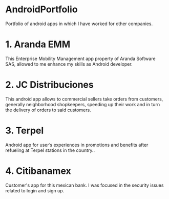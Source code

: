 # AndroidPortfolio
Portfolio of android apps in which I have worked for other companies.

# 1.  Aranda EMM

This Enterprise Mobility Management app property of Aranda Software SAS, allowed to me enhance my skills as Android developer.



# 2. JC Distribuciones

This android app allows to commercial sellers take orders from customers, generally neighborhood shopkeepers, speeding up their 
work and in turn the delivery of orders to said customers.



# 3. Terpel

Android app for user’s experiences in promotions and benefits after refueling at Terpel stations in the country..



# 4. Citibanamex

Customer's app for this mexican bank. I was focused in the security issues related to login and sign up.

